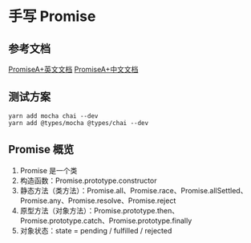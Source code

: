 # 手写 Promise

## 参考文档

[PromiseA+英文文档](https://promisesaplus.com/)
[PromiseA+中文文档](https://juejin.cn/post/6844903649852784647)

## 测试方案

```
yarn add mocha chai --dev
yarn add @types/mocha @types/chai --dev
```

## Promise 概览

1. Promise 是一个类
2. 构造函数：Promise.prototype.constructor
3. 静态方法（类方法）：Promise.all、Promise.race、Promise.allSettled、Promise.any、Promise.resolve、Promise.reject
4. 原型方法（对象方法）：Promise.prototype.then、Promise.prototype.catch、Promise.prototype.finally
5. 对象状态：state = pending / fulfilled / rejected
